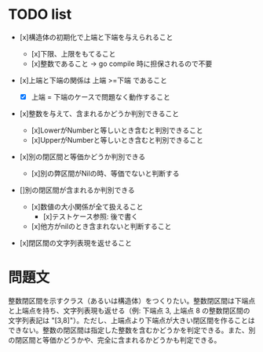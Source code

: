 # TODO list
- [x]構造体の初期化で上端と下端を与えられること
   - [x]下限、上限をもてること
   - [x]整数であること -> go compile 時に担保されるので不要

- [x]上端と下端の関係は 上端 >=下端 であること
   - [x] 上端 = 下端のケースで問題なく動作すること

- [x]整数を与えて、含まれるかどうか判別できること
   - [x]LowerがNumberと等しいとき含むと判別できること
   - [x]UpperがNumberと等しいとき含むと判別できること

- [x]別の閉区間と等価かどうか判別できる
   - [x]別の弊区間がNilの時、等価でないと判断する

- []別の閉区間が含まれるか判別できる
    - [x]数値の大小関係が全て扱えること
      - [x]テストケース参照: 後で書く
    - [x]他方がnilのとき含まれないと判断すること

- [x]閉区間の文字列表現を返せること

# 問題文
整数閉区間を示すクラス（あるいは構造体）をつくりたい。整数閉区間は下端点と上端点を持ち、文字列表現も返せる（例: 下端点 3, 上端点 8 の整数閉区間の文字列表記は "[3,8]"）。ただし、上端点より下端点が大きい閉区間を作ることはできない。整数の閉区間は指定した整数を含むかどうかを判定できる。また、別の閉区間と等価かどうかや、完全に含まれるかどうかも判定できる。